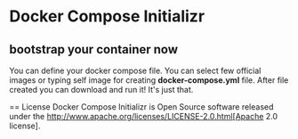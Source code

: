 # Docker Compose Initializr
## bootstrap your container now

You can define your docker compose file. You can select few official images or typing self image for creating **docker-compose.yml** file. After file created you can download and run it! It's just that.


== License
Docker Compose Initializr is Open Source software released under the
http://www.apache.org/licenses/LICENSE-2.0.html[Apache 2.0 license].
